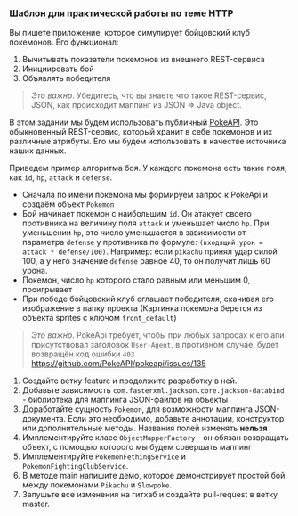 ### Шаблон для практической работы по теме HTTP

Вы пишете приложение, которое симулирует бойцовский клуб покемонов. Его функционал:
1. Вычитывать показатели покемонов из внешнего REST-сервиса
1. Инициировать бой
1. Объявлять победителя

> *Это важно*. Убедитесь, что вы знаете что такое REST-сервис, JSON, как происходит маппинг из JSON => Java object.
> 

В этом задании мы будем использовать публичный [PokeAPI](https://pokeapi.co/). Это обыкновенный REST-сервис, который хранит
в себе покемонов и их различные атрибуты. Его мы будем использовать в качестве источника наших данных. 

Приведем пример алгоритма боя. У каждого покемона есть такие поля, как `id`, `hp`, `attack` и `defense`.
* Сначала по имени покемона мы формируем запрос к PokeApi и создаём объект `Pokemon`
* Бой начинает покемон с наибольшим `id`. Он атакует своего противника на величину поля `attack` и уменьшает число `hp`. 
При уменьшении `hp`, это число уменьшается в зависимости от параметра `defense` у противника по формуле:
`(входящий урон = attack * defense/100)`. Например: если `pikachu` принял удар силой 100, а у него значение `defense` равное 40,
то он получит лишь 60 урона.
* Покемон, число `hp` которого стало равным или меньшим 0, проигрывает
* При победе бойцовский клуб оглашает победителя, скачивая его изображение в папку проекта (Картинка покемона берется 
из объекта sprites с ключом `front_default`)

> *Это важно*. PokeApi требует, чтобы при любых запросах к его апи присутствовал заголовок `User-Agent`, в противном случае,
будет возвращён код ошибки `403` https://github.com/PokeAPI/pokeapi/issues/135
>

1. Создайте ветку feature и продолжите разработку в ней.
1. Добавьте зависимость `com.fasterxml.jackson.core.jackson-databind` - библиотека для маппинга JSON-файлов на объекты
1. Доработайте сущность `Pokemon`, для возможности маппинга JSON-документа. Если это необходимо, добавьте аннотации, конструктор
или дополнительные методы. Названия полей изменять **нельзя**
1. Имплементируйте класс `ObjectMapperFactory` - он обязан возвращать объект, с помощью которого мы будем совершать
маппинг
1. Имплементируйте `PokemonFethingService` и `PokemonFightingClubService`. 
1. В методе main напишите демо, которое демонстрирует простой бой между покемонами `Pikachu` и `Slowpoke`.
1. Запушьте все изменения на гитхаб и создайте pull-request в ветку master.
